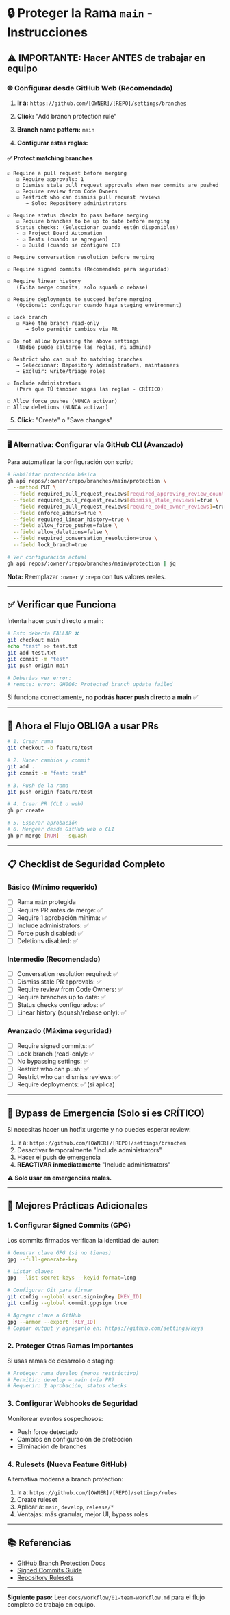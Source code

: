 # 🔒 Proteger la Rama `main` - Instrucciones

## ⚠️ IMPORTANTE: Hacer ANTES de trabajar en equipo

### 🌐 Configurar desde GitHub Web (Recomendado)

1. **Ir a:** `https://github.com/[OWNER]/[REPO]/settings/branches`

2. **Click:** "Add branch protection rule"

3. **Branch name pattern:** `main`

4. **Configurar estas reglas:**

#### ✅ Protect matching branches

```
☑️ Require a pull request before merging
   ☑️ Require approvals: 1
   ☑️ Dismiss stale pull request approvals when new commits are pushed
   ☑️ Require review from Code Owners
   ☑️ Restrict who can dismiss pull request reviews
      → Solo: Repository administrators

☑️ Require status checks to pass before merging
   ☑️ Require branches to be up to date before merging
   Status checks: (Seleccionar cuando estén disponibles)
   - ☑️ Project Board Automation
   - ☑️ Tests (cuando se agreguen)
   - ☑️ Build (cuando se configure CI)

☑️ Require conversation resolution before merging

☑️ Require signed commits (Recomendado para seguridad)

☑️ Require linear history
   (Evita merge commits, solo squash o rebase)

☑️ Require deployments to succeed before merging
   (Opcional: configurar cuando haya staging environment)

☑️ Lock branch
   ☑️ Make the branch read-only
      → Solo permitir cambios via PR

☑️ Do not allow bypassing the above settings
   (Nadie puede saltarse las reglas, ni admins)

☑️ Restrict who can push to matching branches
   → Seleccionar: Repository administrators, maintainers
   → Excluir: write/triage roles

☑️ Include administrators
   (Para que TÚ también sigas las reglas - CRÍTICO)

☐ Allow force pushes (NUNCA activar)
☐ Allow deletions (NUNCA activar)
```

5. **Click:** "Create" o "Save changes"

---

### 🖥️ Alternativa: Configurar vía GitHub CLI (Avanzado)

Para automatizar la configuración con script:

```bash
# Habilitar protección básica
gh api repos/:owner/:repo/branches/main/protection \
  --method PUT \
  --field required_pull_request_reviews[required_approving_review_count]=1 \
  --field required_pull_request_reviews[dismiss_stale_reviews]=true \
  --field required_pull_request_reviews[require_code_owner_reviews]=true \
  --field enforce_admins=true \
  --field required_linear_history=true \
  --field allow_force_pushes=false \
  --field allow_deletions=false \
  --field required_conversation_resolution=true \
  --field lock_branch=true

# Ver configuración actual
gh api repos/:owner/:repo/branches/main/protection | jq
```

**Nota:** Reemplazar `:owner` y `:repo` con tus valores reales.

---

## ✅ Verificar que Funciona

Intenta hacer push directo a main:

```bash
# Esto debería FALLAR ❌
git checkout main
echo "test" >> test.txt
git add test.txt
git commit -m "test"
git push origin main

# Deberías ver error:
# remote: error: GH006: Protected branch update failed
```

Si funciona correctamente, **no podrás hacer push directo a main** ✅

---

## 🔄 Ahora el Flujo OBLIGA a usar PRs

```bash
# 1. Crear rama
git checkout -b feature/test

# 2. Hacer cambios y commit
git add .
git commit -m "feat: test"

# 3. Push de la rama
git push origin feature/test

# 4. Crear PR (CLI o web)
gh pr create

# 5. Esperar aprobación
# 6. Mergear desde GitHub web o CLI
gh pr merge [NUM] --squash
```

---

## 📋 Checklist de Seguridad Completo

### Básico (Mínimo requerido)
- [ ] Rama `main` protegida
- [ ] Require PR antes de merge: ✅
- [ ] Require 1 aprobación mínima: ✅
- [ ] Include administrators: ✅
- [ ] Force push disabled: ✅
- [ ] Deletions disabled: ✅

### Intermedio (Recomendado)
- [ ] Conversation resolution required: ✅
- [ ] Dismiss stale PR approvals: ✅
- [ ] Require review from Code Owners: ✅
- [ ] Require branches up to date: ✅
- [ ] Status checks configurados: ✅
- [ ] Linear history (squash/rebase only): ✅

### Avanzado (Máxima seguridad)
- [ ] Require signed commits: ✅
- [ ] Lock branch (read-only): ✅
- [ ] No bypassing settings: ✅
- [ ] Restrict who can push: ✅
- [ ] Restrict who can dismiss reviews: ✅
- [ ] Require deployments: ✅ (si aplica)

---

## 🚨 Bypass de Emergencia (Solo si es CRÍTICO)

Si necesitas hacer un hotfix urgente y no puedes esperar review:

1. Ir a: `https://github.com/[OWNER]/[REPO]/settings/branches`
2. Desactivar temporalmente "Include administrators"
3. Hacer el push de emergencia
4. **REACTIVAR inmediatamente** "Include administrators"

**⚠️ Solo usar en emergencias reales.**

---

## 🔐 Mejores Prácticas Adicionales

### 1. Configurar Signed Commits (GPG)

Los commits firmados verifican la identidad del autor:

```bash
# Generar clave GPG (si no tienes)
gpg --full-generate-key

# Listar claves
gpg --list-secret-keys --keyid-format=long

# Configurar Git para firmar
git config --global user.signingkey [KEY_ID]
git config --global commit.gpgsign true

# Agregar clave a GitHub
gpg --armor --export [KEY_ID]
# Copiar output y agregarlo en: https://github.com/settings/keys
```

### 2. Proteger Otras Ramas Importantes

Si usas ramas de desarrollo o staging:

```bash
# Proteger rama develop (menos restrictivo)
# Permitir: develop → main (via PR)
# Requerir: 1 aprobación, status checks
```

### 3. Configurar Webhooks de Seguridad

Monitorear eventos sospechosos:

- Push force detectado
- Cambios en configuración de protección
- Eliminación de branches

### 4. Rulesets (Nueva Feature GitHub)

Alternativa moderna a branch protection:

1. Ir a: `https://github.com/[OWNER]/[REPO]/settings/rules`
2. Create ruleset
3. Aplicar a: `main`, `develop`, `release/*`
4. Ventajas: más granular, mejor UI, bypass roles

---

## 📚 Referencias

- [GitHub Branch Protection Docs](https://docs.github.com/en/repositories/configuring-branches-and-merges-in-your-repository/managing-protected-branches/about-protected-branches)
- [Signed Commits Guide](https://docs.github.com/en/authentication/managing-commit-signature-verification)
- [Repository Rulesets](https://docs.github.com/en/repositories/configuring-branches-and-merges-in-your-repository/managing-rulesets)

---

**Siguiente paso:** Leer `docs/workflow/01-team-workflow.md` para el flujo completo de trabajo en equipo.
